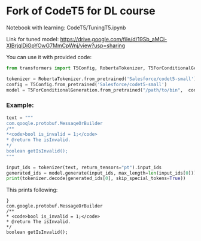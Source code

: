 # Fork of CodeT5 for DL course

Notebook with learning: CodeT5/TuningT5.ipynb

Link for tuned model: https://drive.google.com/file/d/19Sb_aMCi-XIBrjqlDiGpYOwG7MmCpWnj/view?usp=sharing

You can use it with provided code:

```python
from transformers import T5Config, RobertaTokenizer, T5ForConditionalGeneration

tokenizer = RobertaTokenizer.from_pretrained('Salesforce/codet5-small')
config = T5Config.from_pretrained('Salesforce/codet5-small')
model = T5ForConditionalGeneration.from_pretrained("/path/to/bin",  config=config)
```

### Example:

```python
text = """
com.qooqle.protobuf.MessaqeOrBuilder 
/**
*<code>bool is_invalid = 1;</code>
* @return The isInvalid.
*/
boolean getIsInvalid();
"""

input_ids = tokenizer(text, return_tensors="pt").input_ids
generated_ids = model.generate(input_ids, max_length=len(input_ids[0]))
print(tokenizer.decode(generated_ids[0], skip_special_tokens=True))
```
This prints following:
```
}
com.google.protobuf.MessageOrBuilder 
/**
* <code>bool is_invalid = 1;</code>
* @return The isInvalid.
*/
boolean getIsInvalid();
```
